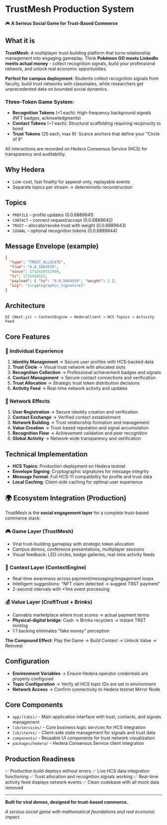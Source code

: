 # TrustMesh Production System
🎮 **A Serious Social Game for Trust-Based Commerce**

## What it is

**TrustMesh**: A multiplayer trust-building platform that turns relationship management into engaging gameplay. Think **Pokémon GO meets LinkedIn meets actual money** - collect recognition signals, build your professional network, and unlock real economic opportunities.

**Perfect for campus deployment**: Students collect recognition signals from faculty, build trust networks with classmates, while researchers get unprecedented data on bounded social dynamics.

### Three-Token Game System:
- **Recognition Tokens** (<1 each): High-frequency background signals (NFT badges, acknowledgments) 
- **Contact Tokens** (~1 each): Structural scaffolding requiring reciprocity to bond
- **Trust Tokens** (25 each, max 9): Scarce anchors that define your "Circle of 9"

All interactions are recorded on Hedera Consensus Service (HCS) for transparency and auditability.

## Why Hedera

* Low-cost, fast finality for append-only, replayable events
* Separate topics per stream → deterministic reconstruction

## Topics

* `PROFILE` – profile updates (0.0.6889641)
* `CONTACT` – connect request/accept (0.0.6889642)
* `TRUST` – allocate/revoke trust with weight (0.0.6889643)
* `SIGNAL` – optional recognition tokens (0.0.6889644)

## Message Envelope (example)

```json
{
  "type": "TRUST_ALLOCATE",
  "from": "0.0.5864559",
  "nonce": 1732420552000,
  "ts": 1732420552,
  "payload": { "to": "0.0.5864559", "weight": 2 },
  "sig": "[cryptographic_signature]"
}
```

## Architecture

```
UI (Next.js) → ContextEngine → HederaClient → HCS Topics → Activity Feed
```

## Core Features

### 📱 Individual Experience
1. **Identity Management** → Secure user profiles with HCS-backed data
2. **Trust Circle** → Visual trust network with allocated slots
3. **Recognition Collection** → Professional achievement badges and signals
4. **Contact Management** → Secure contact connections and verification
5. **Trust Allocation** → Strategic trust token distribution decisions
6. **Activity Feed** → Real-time network activity and updates

### 👥 Network Effects
1. **User Registration** → Secure identity creation and verification
2. **Contact Exchange** → Verified contact establishment
3. **Network Building** → Trust relationship formation and management
4. **Value Creation** → Trust-based reputation and signal accumulation
5. **Recognition Flow** → Achievement validation and peer recognition
6. **Global Activity** → Network-wide transparency and verification

## Technical Implementation

* **HCS Topics**: Production deployment on Hedera testnet
* **Envelope Signing**: Cryptographic signatures for message integrity
* **Message Format**: Full HCS-11 compatibility for profile and trust data
* **Local Caching**: Client-side caching for optimal user experience

## 🌍 Ecosystem Integration (Production)

TrustMesh is the **social engagement layer** for a complete trust-based commerce stack:

### 🎮 Game Layer (TrustMesh)
* Viral trust-building gameplay with strategic token allocation
* Campus demos, conference presentations, multiplayer sessions
* Visual feedback: LED circles, badge galleries, real-time activity feeds

### 🧠 Context Layer (ContextEngine)  
* Real-time awareness across payment/messaging/engagement loops
* Intelligent suggestions: "NFT claim detected → suggest TRST payment"
* 2-second intervals with <1ms event processing

### 💰 Value Layer (CraftTrust + Brinks)
* Cannabis marketplace where trust scores → actual payment terms
* **Physical-digital bridge**: Cash → Brinks recyclers → instant TRST minting
* 1:1 backing eliminates "fake money" perception

**The Compound Effect**: Play the Game → Build Context → Unlock Value → Reinvest

## Configuration

* **Environment Variables** → Ensure Hedera operator credentials are properly configured
* **Topic Configuration** → Verify all HCS topic IDs are set in environment
* **Network Access** → Confirm connectivity to Hedera testnet Mirror Node

## Core Components

* `app/(tabs)/` - Main application interface with trust, contacts, and signals management
* `lib/services/` - Core business logic services for HCS integration
* `lib/stores/` - Client-side state management for signals and trust data
* `components/` - Reusable UI components for trust network visualization
* `packages/hedera/` - Hedera Consensus Service client integration

## Production Readiness

✅ Production build deploys without errors
✅ Live HCS data integration functioning
✅ Trust allocation and recognition signals working
✅ Real-time activity feed displays network events
✅ Clean codebase with all mock data removed

---

**Built for viral demos, designed for trust-based commerce.**

*A serious social game with mathematical foundations and real economic impact.*
